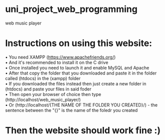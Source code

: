 # uni_project_web_programming
web music player

# Instructions on using this website:
• You need XAMPP (https://www.apachefriends.org/) </br>
• And it's recommended to install it on the C drive </br>
• Once installed you need to launch it and enable MySQL and Apache </br>
• After that copy the folder that you downloaded and paste it in the folder called (htdocs) in the (xampp) folder </br>
• If you downloaded the files instead then just create a new folder in (htdocs) and paste your files in said foder </br>
• Then open your browser of choice then type (http://localhost/web_music_player/) </br>
• Or (http://localhost/{THE NAME OF THE FOLDER YOU CREATED}/)  -  the sentence between the "{}" is the name of the foledr you created

# Then the website should work fine :)
